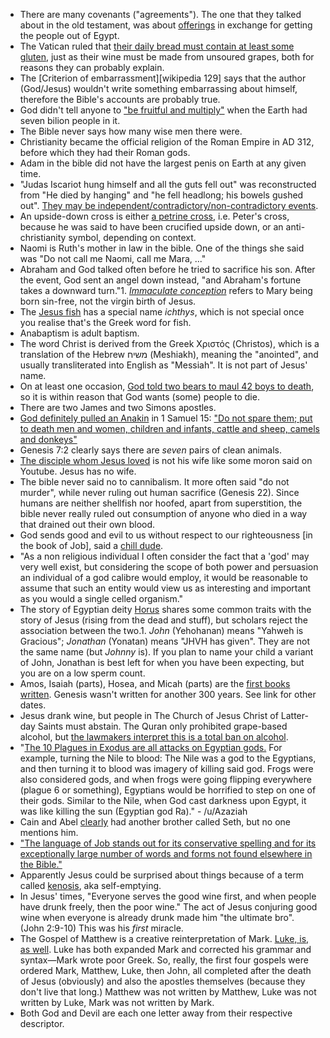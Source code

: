 - There are many covenants ("agreements"). The one that they talked about in the old testament, was about [offerings](https://www.mechon-mamre.org/p/pt/pt0220.htm#22) in exchange for getting the people out of Egypt.
- The Vatican ruled that [their daily bread must contain at least some gluten](https://www.rt.com/viral/395810-gluten-free-holy-bread/), just as their wine must be made from unsoured grapes, both for reasons they can probably explain.
- The [Criterion of embarrassment][wikipedia 129] says that the author (God/Jesus) wouldn't write something embarrassing about himself, therefore the Bible's accounts are probably true.
- God didn't tell anyone to ["be fruitful and multiply"](https://en.wikipedia.org/wiki/Cultural_mandate) when the Earth had seven bilion people in it.
- The Bible never says how many wise men there were.
- Christianity became the official religion of the Roman Empire in AD 312, before which they had their Roman gods.
- Adam in the bible did not have the largest penis on Earth at any given time.
- "Judas Iscariot hung himself and all the guts fell out" was reconstructed from "He died by hanging" and "he fell headlong; his bowels gushed out". [They may be independent/contradictory/non-contradictory events](https://carm.org/bible-difficulties/matthew-mark/how-did-judas-die-hanging-or-falling-down).
- An upside-down cross is either [a petrine cross](https://en.wikipedia.org/wiki/Cross_of_Saint_Peter), i.e. Peter's cross, because he was said to have been crucified upside down, or an anti-christianity symbol, depending on context.
- Naomi is Ruth's mother in law in the bible. One of the things she said was "Do not call me Naomi, call me Mara, ..."
- Abraham and God talked often before he tried to sacrifice his son. After the event, God sent an angel down instead, "and Abraham's fortune takes a downward turn."1. [_Immaculate conception_](https://en.wikipedia.org/wiki/Immaculate_Conception) refers to Mary being born sin-free, not the virgin birth of Jesus.
- The [Jesus fish](https://en.wikipedia.org/wiki/Ichthys) has a special name _ichthys_, which is not special once you realise that's the Greek word for fish.
- Anabaptism is adult baptism.
- The word Christ is derived from the Greek Χριστός (Christos), which is a translation of the Hebrew משיח (Meshiakh), meaning the "anointed", and usually transliterated into English as "Messiah". It is not part of Jesus' name.
- On at least one occasion, [God told two bears to maul 42 boys to death](https://biblehub.com/2_kings/2-24.htm), so it is within reason that God wants (some) people to die.
- There are two James and two Simons apostles.
- [God definitely pulled an Anakin](https://knowyourmeme.com/memes/i-killed-them-all) in 1 Samuel 15: ["Do not spare them; put to death men and women, children and infants, cattle and sheep, camels and donkeys"](https://www.biblegateway.com/passage/?search=1+Samuel+15&version=NIV)
- Genesis 7:2 clearly says there are _seven_ pairs of clean animals.
- [The disciple whom Jesus loved](https://en.wikipedia.org/wiki/Disciple_whom_Jesus_loved) is not his wife like some moron said on Youtube. Jesus has no wife.
- The bible never said no to cannibalism. It more often said "do not murder", while never ruling out human sacrifice (Genesis 22). Since humans are neither shellfish nor hoofed, apart from superstition, the bible never really ruled out consumption of anyone who died in a way that drained out their own blood.
- God sends good and evil to us without respect to our righteousness [in the book of Job], said a [chill dude](https://np.reddit.com/r/news/comments/6yi7n0/white_christians_are_now_a_minority_of_the_us/dmoap3c/?context=3).
- "As a non religious individual I often consider the fact that a 'god' may very well exist, but considering the scope of both power and persuasion an individual of a god calibre would employ, it would be reasonable to assume that such an entity would view us as interesting and important as you would a single celled organism."
- The story of Egyptian deity [Horus](https://en.wikipedia.org/wiki/Horus) shares some common traits with the story of Jesus (rising from the dead and stuff), but scholars reject the association between the two.1. _John_ (Yehohanan) means "Yahweh is Gracious"; _Jonathan_ (Yonatan) means "JHVH has given". They are not the same name (but _Johnny_ is). If you plan to name your child a variant of John, Jonathan is best left for when you have been expecting, but you are on a low sperm count.
- Amos, Isaiah (parts), Hosea, and Micah (parts) are the [first books written](https://en.wikipedia.org/wiki/Dating_the_Bible). Genesis wasn't written for another 300 years. See link for other dates.
- Jesus drank wine, but people in The Church of Jesus Christ of Latter-day Saints must abstain. The Quran only prohibited grape-based alcohol, but [the lawmakers interpret this is a total ban on alcohol](https://en.wikipedia.org/wiki/Alcohol_intoxication#Religious_views).
- "[The 10 Plagues in Exodus are all attacks on Egyptian gods.](https://www.reddit.com/r/AskReddit/comments/9346j9/what_is_something_most_people_dont_know_about_the/e3aw2w6/) For example, turning the Nile to blood: The Nile was a god to the Egyptians, and then turning it to blood was imagery of killing said god. Frogs were also considered gods, and when frogs were going flipping everywhere (plague 6 or something), Egyptians would be horrified to step on one of their gods. Similar to the Nile, when God cast darkness upon Egypt, it was like killing the sun (Egyptian god Ra)." - /u/Azaziah
- Cain and Abel [clearly](https://biblehub.com/genesis/4-25.htm) had another brother called Seth, but no one mentions him.
- ["The language of Job stands out for its conservative spelling and for its exceptionally large number of words and forms not found elsewhere in the Bible."](https://en.wikipedia.org/wiki/Book_of_Job)
- Apparently Jesus could be surprised about things because of a term called [kenosis](http://christianity.stackexchange.com/questions/2615/how-could-jesus-be-surprised/4963#4963), aka self-emptying.
- In Jesus' times, "Everyone serves the good wine first, and when people have drunk freely, then the poor wine." The act of Jesus conjuring good wine when everyone is already drunk made him "the ultimate bro". (John 2:9-10) This was his _first_ miracle.
- The Gospel of Matthew is a creative reinterpretation of Mark. [Luke, is, as well](https://jerichobrisance.files.wordpress.com/2013/10/new-testament-timeline-jerichobrisance1.png). Luke has both expanded Mark and corrected his grammar and syntax—Mark wrote poor Greek. So, really, the first four gospels were ordered Mark, Matthew, Luke, then John, all completed after the death of Jesus (obviously) and also the apostles themselves (because they don't live that long.) Matthew was not written by Matthew, Luke was not written by Luke, Mark was not written by Mark.
- Both God and Devil are each one letter away from their respective descriptor.
